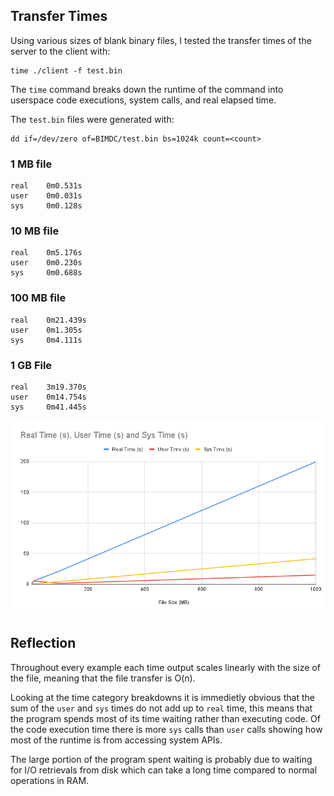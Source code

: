## Transfer Times
Using various sizes of blank binary files, I tested the transfer times of the server to the client with:
```
time ./client -f test.bin
```
The `time` command breaks down the runtime of the command into userspace code executions, system calls, and real elapsed time.

The `test.bin` files were generated with:
```
dd if=/dev/zero of=BIMDC/test.bin bs=1024k count=<count>
```
### 1 MB file
```
real    0m0.531s
user    0m0.031s
sys     0m0.128s
```
### 10 MB file
```
real    0m5.176s
user    0m0.230s
sys     0m0.688s
```
### 100 MB file
```
real    0m21.439s
user    0m1.305s
sys     0m4.111s
```
### 1 GB File
```
real    3m19.370s
user    0m14.754s
sys     0m41.445s
```

![File Size (MB) vs Time (s)](./transfer_time.png)

## Reflection
Throughout every example each time output scales linearly with the size of the file, meaning that the file transfer is O(n).

Looking at the time category breakdowns it is immedietly obvious that the sum of the `user` and `sys` times do not add up to `real` time, this means that the program spends most of its time waiting rather than executing code. Of the code execution time there is more `sys` calls than `user` calls showing how most of the runtime is from accessing system APIs.

The large portion of the program spent waiting is probably due to waiting for I/O retrievals from disk which can take a long time compared to normal operations in RAM.
